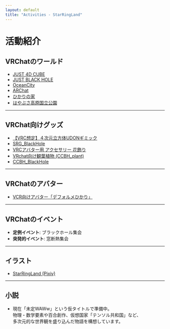```yaml
---
layout: default
title: "Activities - StarRingLand"
---
```


# 活動紹介

## VRChatのワールド

- [JUST 4D CUBE](https://vrchat.com/home/world/wrld_a8cf8e17-d7df-4b7a-ba28-e9acd6c19cdf)
- [JUST BLACK HOLE](https://vrchat.com/home/world/wrld_ffce68a0-1a7f-4387-b486-dc500effd027)
- [OceanCity](https://vrchat.com/home/world/wrld_36efa085-6c6a-4d6c-9544-ac662b07a235)
- [ARChat](https://vrchat.com/home/world/wrld_3da9da85-9879-400c-b14b-085a707a8033)
- [ひかりの家](https://vrchat.com/home/world/wrld_a90730ca-7e50-4902-aa9f-86ff7fe35f0c)
- [はやぶさ高原国立公園](https://vrchat.com/home/world/wrld_205fc2d4-124a-42af-ad6b-e6603e180eea)

---

## VRChat向けグッズ

- [【VRC想定】４次元立方体UDONギミック](https://ccbh.booth.pm/items/5194306)  
- [SRG_BlackHole](https://ccbh.booth.pm/items/5182984)  
- [VRCアバター用 アクセサリー 花飾り](https://ccbh.booth.pm/items/3932235)  
- [VRchat向け観葉植物 (CCBH_plant)](https://ccbh.booth.pm/items/3877228)  
- [CCBH_BlackHole](https://ccbh.booth.pm/items/3860717)

---

## VRChatのアバター

- [VCR向けアバター「デフォルメひかり」](https://ccbh.booth.pm/items/4497800)

---

## VRChatのイベント

- **定例イベント**: ブラックホール集会  
- **突発的イベント**: 窓断熱集会

---

## イラスト

- [StarRingLand (Pixiv)](https://www.pixiv.net/users/78037227)

---

## 小説

- 現在「未定WAWw」という仮タイトルで準備中。  
  物理・数学要素や百合創作、仮想国家「テンソル共和国」など、  
  多次元的な世界観を盛り込んだ物語を構想しています。
